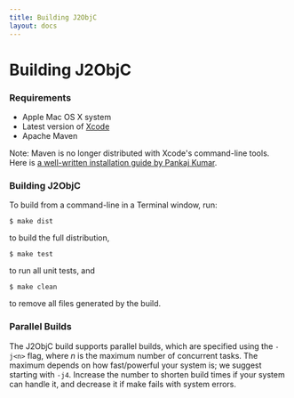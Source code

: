```yaml
---
title: Building J2ObjC
layout: docs
---
```


# Building J2ObjC

### Requirements

- Apple Mac OS X system
- Latest version of [Xcode](https://developer.apple.com/xcode/index.php)
- Apache Maven

Note: Maven is no longer distributed with Xcode's command-line tools. Here is [a well-written installation guide by Pankaj Kumar](http://www.journaldev.com/2348/how-to-install-maven-on-mac-os-x-mavericks-10-9).

### Building J2ObjC

To build from a command-line in a Terminal window, run:
```` 
$ make dist
````
to build the full distribution,
```` 
$ make test
````
to run all unit tests, and
```` 
$ make clean
````
to remove all files generated by the build.

### Parallel Builds

The J2ObjC build supports parallel builds, which are specified using the `-j<n>` flag, where _n_ is the maximum number of concurrent tasks. The maximum depends on how fast/powerful your system is; we suggest starting with `-j4`. Increase the number to shorten build times if your system can handle it, and decrease it if make fails with system errors.
